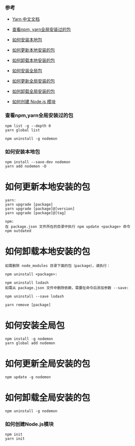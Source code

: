 
### 参考
- [Yarn 中文文档](https://yarn.bootcss.com/docs/)

- [查看npm, yarn全局安装过的包](#查看npm,yarn全局安装过的包)
- [如何安装本地包](#如何安装本地包)
- [如何更新本地安装的包](#如何更新本地安装的包)
- [如何卸载本地安装的包](#如何卸载本地安装的包)
- [如何安装全局包](#如何安装全局包)
- [如何更新全局安装的包](#如何更新全局安装的包)
- [如何卸载全局安装的包](#如何卸载全局安装的包)
- [如何创建 Node.js 模块](#如何创建Node.js模块)

### 查看npm,yarn全局安装过的包
```
npm list -g --depth 0
yarn global list
```

```
npm uninstall -g nodemon
```

### 如何安装本地包

```
npm install --save-dev nodemon
yarn add nodemon -D
```

# 如何更新本地安装的包

```
yarn:
yarn upgrade [package]
yarn upgrade [package]@[version]
yarn upgrade [package]@[tag]

npm:
在 package.json 文件所在的目录中执行 npm update <package> 命令
npm outdated
```

# 如何卸载本地安装的包

```
如需删除 node_modules 目录下面的包（package），请执行：

npm uninstall <package>:

npm uninstall lodash
如需从 package.json 文件中删除依赖，需要在命令后添加参数 --save:

npm uninstall --save lodash

yarn remove [package]
```

# 如何安装全局包

```
npm install -g nodemon
yarn global add nodemon
```

# 如何更新全局安装的包

```
npm update -g nodemon
```

# 如何卸载全局安装的包

```
npm uninstall -g nodemon
```

### 如何创建Node.js模块

```
npm init
yarn init
```
